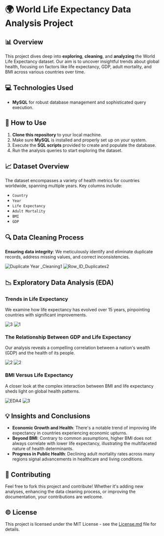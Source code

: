 # 🌍 World Life Expectancy Data Analysis Project

## 📊 Overview

This project dives deep into **exploring**, **cleaning**, and **analyzing** the World Life Expectancy dataset. Our aim is to uncover insightful trends about global health, focusing on factors like life expectancy, GDP, adult mortality, and BMI across various countries over time.

## 💻 Technologies Used

- **MySQL** for robust database management and sophisticated query execution.

## 🚀 How to Use

1. **Clone this repository** to your local machine.
2. Make sure **MySQL** is installed and properly set up on your system.
3. Execute the **SQL scripts** provided to create and populate the database.
4. Run the analysis queries to start exploring the dataset.

## 📈 Dataset Overview

The dataset encompasses a variety of health metrics for countries worldwide, spanning multiple years. Key columns include:

- `Country`
- `Year`
- `Life Expectancy`
- `Adult Mortality`
- `BMI`
- `GDP`

## 🔍 Data Cleaning Process

**Ensuring data integrity**: We meticulously identify and eliminate duplicate records, address missing values, and correct inconsistencies.

![Duplicate Year _Cleaning1](https://github.com/Rok-G/SQL_Projects/assets/154329858/9bf0a336-54be-4029-ae0f-a5f9f6c88d41)
![Row_ID_Duplicates2](https://github.com/Rok-G/SQL_Projects/assets/154329858/ebaf3a03-423c-46bc-bec3-06c09afa1b98)

## 📉 Exploratory Data Analysis (EDA)

### Trends in Life Expectancy

We examine how life expectancy has evolved over 15 years, pinpointing countries with significant improvements.

![3](https://github.com/Rok-G/SQL_Projects/assets/154329858/157421f9-ae34-409f-a185-237deb8bcba3)
![1](https://github.com/Rok-G/SQL_Projects/assets/154329858/4dff9f5b-bcc2-464c-bddc-1ee4640c7406)

### The Relationship Between GDP and Life Expectancy

Our analysis reveals a compelling correlation between a nation's wealth (GDP) and the health of its people.

![2](https://github.com/Rok-G/SQL_Projects/assets/154329858/8376fdca-341b-4cd8-b841-f396137087a5)
![2](https://github.com/Rok-G/SQL_Projects/assets/154329858/ebdd6194-23cb-44c8-a757-6702eddf6a4a)

### BMI Versus Life Expectancy

A closer look at the complex interaction between BMI and life expectancy sheds light on global health patterns.

![EDA4](https://github.com/Rok-G/SQL_Projects/assets/154329858/1ff62883-f98d-4a8a-9ec6-16e3e6355abf)
![3](https://github.com/Rok-G/SQL_Projects/assets/154329858/c50fd9ca-3140-4d2a-a02e-a3e2b42052b0)

## 💡 Insights and Conclusions

- **Economic Growth and Health**: There's a notable trend of improving life expectancy in countries experiencing economic upturns.
- **Beyond BMI**: Contrary to common assumptions, higher BMI does not always correlate with lower life expectancy, illustrating the multifaceted nature of health determinants.
- **Progress in Public Health**: Declining adult mortality rates across many regions signal advancements in healthcare and living conditions.

## 🤝 Contributing

Feel free to fork this project and contribute! Whether it's adding new analyses, enhancing the data cleaning process, or improving the documentation, your contributions are welcome.

## ©️ License

This project is licensed under the MIT License - see the [License.md](./License.md) file for details.

